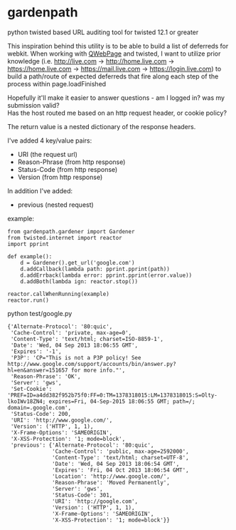 gardenpath
==========

python twisted based URL auditing tool for twisted 12.1 or greater

This inspiration behind this utility is to be able to build a list of deferreds for webkit.  When 
working with [QWebPage](http://qt-project.org/doc/qt-4.8/qwebpage.html) and twisted, I want to utilize 
prior knowledge (i.e. http://live.com -> http://home.live.com -> https://home.live.com -> https://mail.live.com -> 
https://login.live.com) to build a path/route of expected deferreds that fire along each step of the process 
within page.loadFinished

Hopefully it'll make it easier to answer questions - am I logged in?  was my submission valid?  
Has the host routed me based on an http request header, or cookie policy?  
   
The return value is a nested dictionary of the response headers.

I've added 4 key/value pairs:
* URI (the request url)
* Reason-Phrase (from http response)
* Status-Code (from http response)
* Version (from http response)

In addition I've added:
* previous (nested request)

example:

    from gardenpath.gardener import Gardener
    from twisted.internet import reactor
    import pprint
     
    def example():
        d = Gardener().get_url('google.com')
        d.addCallback(lambda path: pprint.pprint(path))
        d.addErrback(lambda error: pprint.pprint(error.value))
        d.addBoth(lambda ign: reactor.stop())
       
    reactor.callWhenRunning(example)
    reactor.run()

python test/google.py

	{'Alternate-Protocol': '80:quic',
	 'Cache-Control': 'private, max-age=0',
	 'Content-Type': 'text/html; charset=ISO-8859-1',
	 'Date': 'Wed, 04 Sep 2013 18:06:55 GMT',
	 'Expires': '-1',
	 'P3P': 'CP="This is not a P3P policy! See http://www.google.com/support/accounts/bin/answer.py?hl=en&answer=151657 for more info."',
	 'Reason-Phrase': 'OK',
	 'Server': 'gws',
	 'Set-Cookie': 'PREF=ID=a4dd382f952b75f0:FF=0:TM=1378318015:LM=1378318015:S=Olty-lkoIWv18ZN4; expires=Fri, 04-Sep-2015 18:06:55 GMT; path=/; domain=.google.com',
	 'Status-Code': 200,
	 'URI': 'http://www.google.com/',
	 'Version': ('HTTP', 1, 1),
	 'X-Frame-Options': 'SAMEORIGIN',
	 'X-XSS-Protection': '1; mode=block',
	 'previous': {'Alternate-Protocol': '80:quic',
	              'Cache-Control': 'public, max-age=2592000',
	              'Content-Type': 'text/html; charset=UTF-8',
	              'Date': 'Wed, 04 Sep 2013 18:06:54 GMT',
	              'Expires': 'Fri, 04 Oct 2013 18:06:54 GMT',
	              'Location': 'http://www.google.com/',
	              'Reason-Phrase': 'Moved Permanently',
	              'Server': 'gws',
	              'Status-Code': 301,
	              'URI': 'http://google.com',
	              'Version': ('HTTP', 1, 1),
	              'X-Frame-Options': 'SAMEORIGIN',
	              'X-XSS-Protection': '1; mode=block'}}